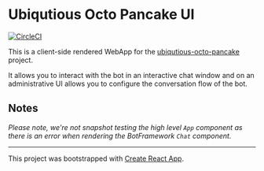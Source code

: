 # Ubiqutious Octo Pancake UI

[![CircleCI](https://circleci.com/gh/Capgemini-AIE/ubiquitous-octo-pancake-ui.svg?style=svg&circle-token=9d992d7a3a1ddb197af26c85b5cb67e0d1a9c4e9)](https://circleci.com/gh/Capgemini-AIE/ubiquitous-octo-pancake-ui)

This is a client-side rendered WebApp for the [ubiqutious-octo-pancake](https://github.com/Capgemini-AIE/ubiquitous-octo-pancake) project.

It allows you to interact with the bot in an interactive chat window and on an administrative UI allows you to configure the conversation flow of the bot.

## Notes

_Please note, we're not snapshot testing the high level `App` component as there is an error when rendering the BotFramework `Chat` component._

----

This project was bootstrapped with [Create React App](https://github.com/facebookincubator/create-react-app).